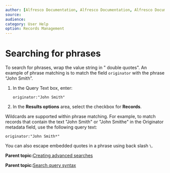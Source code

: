 ```yaml
---
author: [Alfresco Documentation, Alfresco Documentation, Alfresco Documentation]
source: 
audience: 
category: User Help
option: Records Management
---
```


# Searching for phrases

To search for phrases, wrap the value string in " double quotes". An example of phrase matching is to match the field `originator` with the phrase “John Smith”.

1.  In the Query Text box, enter:

    `originator:"John Smith"`

2.  In the **Results options** area, select the checkbox for **Records**.


Wildcards are supported within phrase matching. For example, to match records that contain the text "John Smith" or "John Smithe" in the Originator metadata field, use the following query text:

```
originator:"John Smith*" 
```

You can also escape embedded quotes in a phrase using back slash `\`.

**Parent topic:**[Creating advanced searches](../concepts/rm-gs-search-adv.md)

**Parent topic:**[Search query syntax](../concepts/rm-search-syntax.md)

